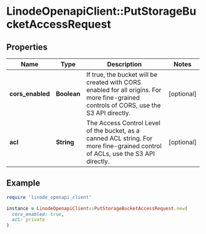 # LinodeOpenapiClient::PutStorageBucketAccessRequest

## Properties

| Name | Type | Description | Notes |
| ---- | ---- | ----------- | ----- |
| **cors_enabled** | **Boolean** | If true, the bucket will be created with CORS enabled for all origins. For more fine-grained controls of CORS, use the S3 API directly. | [optional] |
| **acl** | **String** | The Access Control Level of the bucket, as a canned ACL string. For more fine-grained control of ACLs, use the S3 API directly. | [optional] |

## Example

```ruby
require 'linode_openapi_client'

instance = LinodeOpenapiClient::PutStorageBucketAccessRequest.new(
  cors_enabled: true,
  acl: private
)
```

